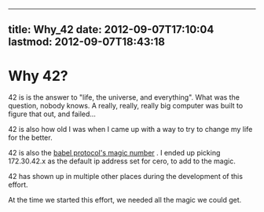 
---
title: Why_42
date: 2012-09-07T17:10:04
lastmod: 2012-09-07T18:43:18
---
Why 42?
=======

42 is is the answer to "life, the universe, and everything". What was
the question, nobody knows. A really, really, really big computer was
built to figure that out, and failed...

42 is also how old I was when I came up with a way to try to change my
life for the better.

42 is also the [babel protocol's magic
number](http://tools.ietf.org/html/draft-chroboczek-babel-routing-protocol-05)
. I ended up picking 172.30.42.x as the default ip address set for cero,
to add to the magic.

42 has shown up in multiple other places during the development of this
effort.

At the time we started this effort, we needed all the magic we could
get.
